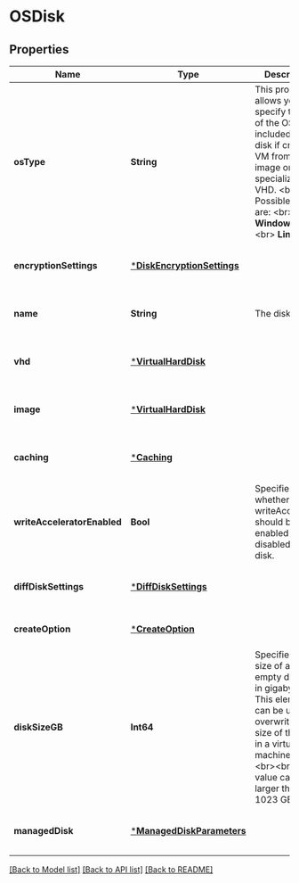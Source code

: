 # OSDisk


## Properties
Name | Type | Description | Notes
------------ | ------------- | ------------- | -------------
**osType** | **String** | This property allows you to specify the type of the OS that is included in the disk if creating a VM from user-image or a specialized VHD. &lt;br&gt;&lt;br&gt; Possible values are: &lt;br&gt;&lt;br&gt; **Windows** &lt;br&gt;&lt;br&gt; **Linux** | [optional] [default to nothing]
**encryptionSettings** | [***DiskEncryptionSettings**](DiskEncryptionSettings.md) |  | [optional] [default to nothing]
**name** | **String** | The disk name. | [optional] [default to nothing]
**vhd** | [***VirtualHardDisk**](VirtualHardDisk.md) |  | [optional] [default to nothing]
**image** | [***VirtualHardDisk**](VirtualHardDisk.md) |  | [optional] [default to nothing]
**caching** | [***Caching**](Caching.md) |  | [optional] [default to nothing]
**writeAcceleratorEnabled** | **Bool** | Specifies whether writeAccelerator should be enabled or disabled on the disk. | [optional] [default to nothing]
**diffDiskSettings** | [***DiffDiskSettings**](DiffDiskSettings.md) |  | [optional] [default to nothing]
**createOption** | [***CreateOption**](CreateOption.md) |  | [default to nothing]
**diskSizeGB** | **Int64** | Specifies the size of an empty data disk in gigabytes. This element can be used to overwrite the size of the disk in a virtual machine image. &lt;br&gt;&lt;br&gt; This value cannot be larger than 1023 GB | [optional] [default to nothing]
**managedDisk** | [***ManagedDiskParameters**](ManagedDiskParameters.md) |  | [optional] [default to nothing]


[[Back to Model list]](../README.md#models) [[Back to API list]](../README.md#api-endpoints) [[Back to README]](../README.md)


